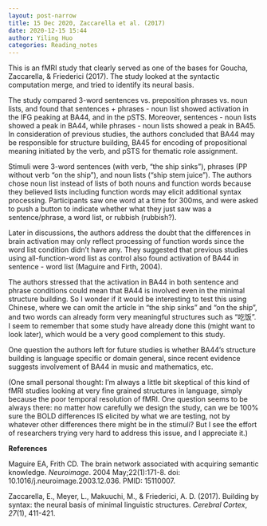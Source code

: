 ```yaml
---
layout: post-narrow
title: 15 Dec 2020, Zaccarella et al. (2017)
date: 2020-12-15 15:44
author: Yiling Huo
categories: Reading_notes
---
```

<!-- wp:paragraph -->
<p>This is an fMRI study that clearly served as one of the bases for Goucha, Zaccarella, &amp; Friederici (2017). The study looked at the syntactic computation merge, and tried to identify its neural basis.</p>
<!-- /wp:paragraph -->

<!-- wp:paragraph -->
<p>The study compared 3-word sentences vs. preposition phrases vs. noun lists, and found that sentences + phrases - noun list showed activation in the IFG peaking at BA44, and in the pSTS. Moreover, sentences - noun lists showed a peak in BA44, while phrases - noun lists showed a peak in BA45. In consideration of previous studies, the authors concluded that BA44 may be responsible for structure building, BA45 for encoding of propositional meaning initiated by the verb, and pSTS for thematic role assignment.</p>
<!-- /wp:paragraph -->

<!-- wp:paragraph -->
<p>Stimuli were 3-word sentences (with verb, “the ship sinks”), phrases (PP without verb “on the ship”), and noun lists (“ship stem juice”). The authors chose noun list instead of lists of both nouns and function words because they believed lists including function words may elicit additional syntax processing. Participants saw one word at a time for 300ms, and were asked to push a button to indicate whether what they just saw was a sentence/phrase, a word list, or rubbish (rubbish?).</p>
<!-- /wp:paragraph -->

<!-- wp:paragraph -->
<p>Later in discussions, the authors address the doubt that the differences in brain activation may only reflect processing of function words since the word list condition didn’t have any. They suggested that previous studies using all-function-word list as control also found activation of BA44 in sentence - word list (Maguire and Firth, 2004).</p>
<!-- /wp:paragraph -->

<!-- wp:paragraph -->
<p>The authors stressed that the activation in BA44 in both sentence and phrase conditions could mean that BA44 is involved even in the minimal structure building. So I wonder if it would be interesting to test this using Chinese, where we can omit the article in “the ship sinks” and “on the ship”, and two words can already form very meaningful structures such as “吃饭”. I seem to remember that some study have already done this (might want to look later), which would be a very good complement to this study.</p>
<!-- /wp:paragraph -->

<!-- wp:paragraph -->
<p>One question the authors left for future studies is whether BA44’s structure building is language specific or domain general, since recent evidence suggests involvement of BA44 in music and mathematics, etc.</p>
<!-- /wp:paragraph -->

<!-- wp:paragraph -->
<p>(One small personal thought: I’m always a little bit skeptical of this kind of fMRI studies looking at very fine grained structures in language, simply because the poor temporal resolution of fMRI. One question seems to be always there: no matter how carefully we design the study, can we be 100% sure the BOLD differences IS elicited by what we are testing, not by whatever other differences there might be in the stimuli? But I see the effort of researchers trying very hard to address this issue, and I appreciate it.)</p>
<!-- /wp:paragraph -->

<!-- wp:paragraph -->
<p><strong>References </strong></p>
<!-- /wp:paragraph -->

<!-- wp:paragraph -->
<p>Maguire EA, Frith CD. The brain network associated with acquiring semantic knowledge. <em>Neuroimage</em>. 2004 May;22(1):171-8. doi: 10.1016/j.neuroimage.2003.12.036. PMID: 15110007.</p>
<!-- /wp:paragraph -->

<!-- wp:paragraph -->
<p>Zaccarella, E., Meyer, L., Makuuchi, M., &amp; Friederici, A. D. (2017). Building by syntax: the neural basis of minimal linguistic structures. <em>Cerebral Cortex</em>, <em>27</em>(1), 411-421.</p>
<!-- /wp:paragraph -->
